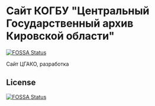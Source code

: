 # Сайт КОГБУ "Центральный Государственный архив Кировской области"
[![FOSSA Status](https://app.fossa.io/api/projects/git%2Bgithub.com%2FGoomba41%2Fsite.cgako.svg?type=shield)](https://app.fossa.io/projects/git%2Bgithub.com%2FGoomba41%2Fsite.cgako?ref=badge_shield)

Сайт ЦГАКО, разработка


## License
[![FOSSA Status](https://app.fossa.io/api/projects/git%2Bgithub.com%2FGoomba41%2Fsite.cgako.svg?type=large)](https://app.fossa.io/projects/git%2Bgithub.com%2FGoomba41%2Fsite.cgako?ref=badge_large)
